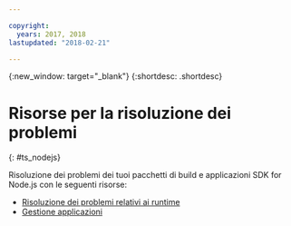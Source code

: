 ```yaml
---

copyright:
  years: 2017, 2018
lastupdated: "2018-02-21"

---
```


{:new_window: target="_blank"}
{:shortdesc: .shortdesc}

# Risorse per la risoluzione dei problemi
{: #ts_nodejs}

Risoluzione dei problemi dei tuoi pacchetti di build e applicazioni SDK for Node.js con le seguenti risorse:

* [Risoluzione dei problemi relativi ai runtime](../common/ts_runtimes.html#runtimes)
* [Gestione applicazioni](../common/app_mng.html)
